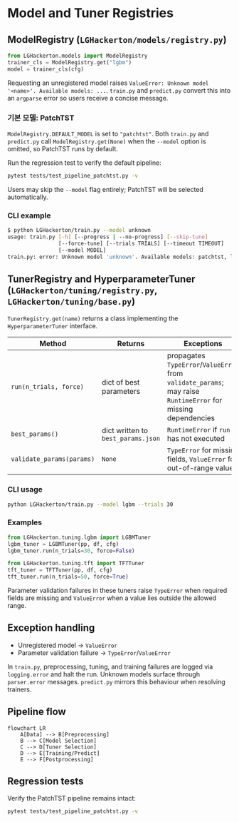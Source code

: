 # Model and Tuner Registries

## ModelRegistry (`LGHackerton/models/registry.py`)

```python
from LGHackerton.models import ModelRegistry
trainer_cls = ModelRegistry.get("lgbm")
model = trainer_cls(cfg)
```

Requesting an unregistered model raises `ValueError: Unknown model '<name>'. Available models: ...`.
`train.py` and `predict.py` convert this into an `argparse` error so users
receive a concise message.

### 기본 모델: PatchTST

`ModelRegistry.DEFAULT_MODEL` is set to `"patchtst"`. Both `train.py` and
`predict.py` call `ModelRegistry.get(None)` when the `--model` option is
omitted, so PatchTST runs by default.

Run the regression test to verify the default pipeline:

```bash
pytest tests/test_pipeline_patchtst.py -v
```

Users may skip the `--model` flag entirely; PatchTST will be selected
automatically.

### CLI example

```bash
$ python LGHackerton/train.py --model unknown
usage: train.py [-h] [--progress | --no-progress] [--skip-tune]
                [--force-tune] [--trials TRIALS] [--timeout TIMEOUT]
                [--model MODEL]
train.py: error: Unknown model 'unknown'. Available models: patchtst, lgbm, tft
```

## TunerRegistry and HyperparameterTuner (`LGHackerton/tuning/registry.py`, `LGHackerton/tuning/base.py`)

`TunerRegistry.get(name)` returns a class implementing the
`HyperparameterTuner` interface.

| Method | Returns | Exceptions |
|-------|---------|------------|
| `run(n_trials, force)` | dict of best parameters | propagates `TypeError`/`ValueError` from `validate_params`; may raise `RuntimeError` for missing dependencies |
| `best_params()` | dict written to `best_params.json` | `RuntimeError` if `run` has not executed |
| `validate_params(params)` | `None` | `TypeError` for missing fields, `ValueError` for out-of-range values |

### CLI usage

```bash
python LGHackerton/train.py --model lgbm --trials 30
```

### Examples

```python
from LGHackerton.tuning.lgbm import LGBMTuner
lgbm_tuner = LGBMTuner(pp, df, cfg)
lgbm_tuner.run(n_trials=30, force=False)
```

```python
from LGHackerton.tuning.tft import TFTTuner
tft_tuner = TFTTuner(pp, df, cfg)
tft_tuner.run(n_trials=50, force=True)
```

Parameter validation failures in these tuners raise `TypeError` when required
fields are missing and `ValueError` when a value lies outside the allowed
range.

## Exception handling

- Unregistered model → `ValueError`
- Parameter validation failure → `TypeError`/`ValueError`

In `train.py`, preprocessing, tuning, and training failures are logged via
`logging.error` and halt the run. Unknown models surface through `parser.error`
messages. `predict.py` mirrors this behaviour when resolving trainers.

## Pipeline flow

```mermaid
flowchart LR
    A[Data] --> B[Preprocessing]
    B --> C[Model Selection]
    C --> D[Tuner Selection]
    D --> E[Training/Predict]
    E --> F[Postprocessing]
```

## Regression tests

Verify the PatchTST pipeline remains intact:

```bash
pytest tests/test_pipeline_patchtst.py -v
```
